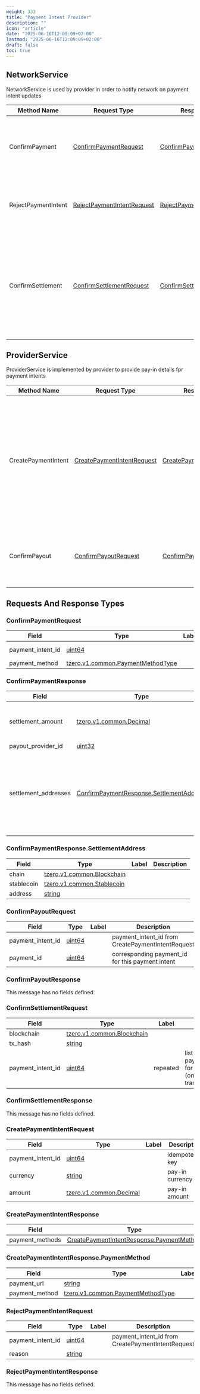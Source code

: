 ```yaml
---
weight: 333
title: "Payment Intent Provider"
description: ""
icon: "article"
date: "2025-06-16T12:09:09+02:00"
lastmod: "2025-06-16T12:09:09+02:00"
draft: false
toc: true
---
```




<a name="tzero-v1-payment_intent-provider-NetworkService"></a>

## NetworkService
NetworkService is used by provider in order to notify network on payment intent updates

| Method Name | Request Type | Response Type | Description |
| ----------- | ------------ | ------------- | ------------|
| ConfirmPayment | [ConfirmPaymentRequest](#tzero-v1-payment_intent-provider-ConfirmPaymentRequest) | [ConfirmPaymentResponse](#tzero-v1-payment_intent-provider-ConfirmPaymentResponse) | Notify network about a successful payment for the corresponding payment intent |
| RejectPaymentIntent | [RejectPaymentIntentRequest](#tzero-v1-payment_intent-provider-RejectPaymentIntentRequest) | [RejectPaymentIntentResponse](#tzero-v1-payment_intent-provider-RejectPaymentIntentResponse) | Notify network about a payment failure for the corresponding payment intent |
| ConfirmSettlement | [ConfirmSettlementRequest](#tzero-v1-payment_intent-provider-ConfirmSettlementRequest) | [ConfirmSettlementResponse](#tzero-v1-payment_intent-provider-ConfirmSettlementResponse) | Notify network about relation between payment intent and settlement transaction. This method is not essential but helps to keep track of payment flow |


<a name="tzero-v1-payment_intent-provider-ProviderService"></a>

## ProviderService
ProviderService is implemented by provider to provide pay-in details fpr payment intents

| Method Name | Request Type | Response Type | Description |
| ----------- | ------------ | ------------- | ------------|
| CreatePaymentIntent | [CreatePaymentIntentRequest](#tzero-v1-payment_intent-provider-CreatePaymentIntentRequest) | [CreatePaymentIntentResponse](#tzero-v1-payment_intent-provider-CreatePaymentIntentResponse) | Network instructs provider to create payment details for the payment intent. Provide should return a list of supported payment method along with URL where payer should be redirected. |
| ConfirmPayout | [ConfirmPayoutRequest](#tzero-v1-payment_intent-provider-ConfirmPayoutRequest) | [ConfirmPayoutResponse](#tzero-v1-payment_intent-provider-ConfirmPayoutResponse) | Network notifies provider about successful payout for the corresponding payment intent |

 <!-- end services -->


##  Requests And Response Types


<a name="tzero-v1-payment_intent-provider-ConfirmPaymentRequest"></a>

### ConfirmPaymentRequest



| Field | Type | Label | Description |
| ----- | ---- | ----- | ----------- |
| payment_intent_id | [uint64](#uint64) |  | payment_intent_id from CreatePaymentIntentRequest |
| payment_method | [tzero.v1.common.PaymentMethodType](#tzero-v1-common-PaymentMethodType) |  |  |







<a name="tzero-v1-payment_intent-provider-ConfirmPaymentResponse"></a>

### ConfirmPaymentResponse



| Field | Type | Label | Description |
| ----- | ---- | ----- | ----------- |
| settlement_amount | [tzero.v1.common.Decimal](#tzero-v1-common-Decimal) |  | settlement amount denominated in settlement currency |
| payout_provider_id | [uint32](#uint32) |  |  |
| settlement_addresses | [ConfirmPaymentResponse.SettlementAddress](#tzero-v1-payment_intent-provider-ConfirmPaymentResponse-SettlementAddress) | repeated | payout provider could support multiple chains for settlement. Any of these could be used for settlement. |







<a name="tzero-v1-payment_intent-provider-ConfirmPaymentResponse-SettlementAddress"></a>

### ConfirmPaymentResponse.SettlementAddress



| Field | Type | Label | Description |
| ----- | ---- | ----- | ----------- |
| chain | [tzero.v1.common.Blockchain](#tzero-v1-common-Blockchain) |  |  |
| stablecoin | [tzero.v1.common.Stablecoin](#tzero-v1-common-Stablecoin) |  |  |
| address | [string](#string) |  |  |







<a name="tzero-v1-payment_intent-provider-ConfirmPayoutRequest"></a>

### ConfirmPayoutRequest



| Field | Type | Label | Description |
| ----- | ---- | ----- | ----------- |
| payment_intent_id | [uint64](#uint64) |  | payment_intent_id from CreatePaymentIntentRequest |
| payment_id | [uint64](#uint64) |  | corresponding payment_id for this payment intent |







<a name="tzero-v1-payment_intent-provider-ConfirmPayoutResponse"></a>

### ConfirmPayoutResponse



This message has no fields defined.






<a name="tzero-v1-payment_intent-provider-ConfirmSettlementRequest"></a>

### ConfirmSettlementRequest



| Field | Type | Label | Description |
| ----- | ---- | ----- | ----------- |
| blockchain | [tzero.v1.common.Blockchain](#tzero-v1-common-Blockchain) |  |  |
| tx_hash | [string](#string) |  |  |
| payment_intent_id | [uint64](#uint64) | repeated | list of payment_intent_id's for this settlement (on-chain) transaction |







<a name="tzero-v1-payment_intent-provider-ConfirmSettlementResponse"></a>

### ConfirmSettlementResponse



This message has no fields defined.






<a name="tzero-v1-payment_intent-provider-CreatePaymentIntentRequest"></a>

### CreatePaymentIntentRequest



| Field | Type | Label | Description |
| ----- | ---- | ----- | ----------- |
| payment_intent_id | [uint64](#uint64) |  | idempotency key |
| currency | [string](#string) |  | pay-in currency |
| amount | [tzero.v1.common.Decimal](#tzero-v1-common-Decimal) |  | pay-in amount |







<a name="tzero-v1-payment_intent-provider-CreatePaymentIntentResponse"></a>

### CreatePaymentIntentResponse



| Field | Type | Label | Description |
| ----- | ---- | ----- | ----------- |
| payment_methods | [CreatePaymentIntentResponse.PaymentMethod](#tzero-v1-payment_intent-provider-CreatePaymentIntentResponse-PaymentMethod) | repeated |  |







<a name="tzero-v1-payment_intent-provider-CreatePaymentIntentResponse-PaymentMethod"></a>

### CreatePaymentIntentResponse.PaymentMethod



| Field | Type | Label | Description |
| ----- | ---- | ----- | ----------- |
| payment_url | [string](#string) |  |  |
| payment_method | [tzero.v1.common.PaymentMethodType](#tzero-v1-common-PaymentMethodType) |  |  |







<a name="tzero-v1-payment_intent-provider-RejectPaymentIntentRequest"></a>

### RejectPaymentIntentRequest



| Field | Type | Label | Description |
| ----- | ---- | ----- | ----------- |
| payment_intent_id | [uint64](#uint64) |  | payment_intent_id from CreatePaymentIntentRequest |
| reason | [string](#string) |  |  |







<a name="tzero-v1-payment_intent-provider-RejectPaymentIntentResponse"></a>

### RejectPaymentIntentResponse



This message has no fields defined.





 <!-- end messages -->

 <!-- end enums -->

